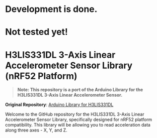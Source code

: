 # Development is done.

# Not tested yet!

# H3LIS331DL 3-Axis Linear Accelerometer Sensor Library (nRF52 Platform)

> **Note: This repository is a port of the Arduino Library for the H3LIS331DL 3-Axis Linear Accelerometer Sensor.**

**Original Repository**: [Arduino Library for H3LIS331DL](https://github.com/ncdcommunity/Arduino_Library_H3LIS331DL_3Axis_Linear_Accelerometer_Sensor/tree/master)

Welcome to the GitHub repository for the H3LIS331DL 3-Axis Linear Accelerometer Sensor Library, specifically designed for nRF52 platform compatibility. This library will be allowing you to read acceleration data along three axes - X, Y, and Z.

